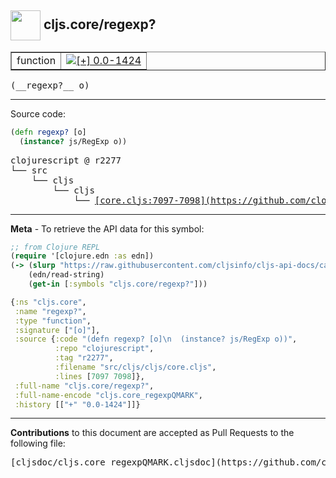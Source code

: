 ## <img width="48px" valign="middle" src="http://i.imgur.com/Hi20huC.png"> cljs.core/regexp?

 <table border="1">
<tr>

<td>function</td>
<td><a href="https://github.com/cljsinfo/cljs-api-docs/tree/0.0-1424"><img valign="middle" alt="[+] 0.0-1424" src="https://img.shields.io/badge/+-0.0--1424-lightgrey.svg"></a> </td>
</tr>
</table>

 <samp>
(__regexp?__ o)<br>
</samp>

---





Source code:

```clj
(defn regexp? [o]
  (instance? js/RegExp o))
```

 <pre>
clojurescript @ r2277
└── src
    └── cljs
        └── cljs
            └── <ins>[core.cljs:7097-7098](https://github.com/clojure/clojurescript/blob/r2277/src/cljs/cljs/core.cljs#L7097-L7098)</ins>
</pre>


---

__Meta__ - To retrieve the API data for this symbol:

```clj
;; from Clojure REPL
(require '[clojure.edn :as edn])
(-> (slurp "https://raw.githubusercontent.com/cljsinfo/cljs-api-docs/catalog/cljs-api.edn")
    (edn/read-string)
    (get-in [:symbols "cljs.core/regexp?"]))
```

```clj
{:ns "cljs.core",
 :name "regexp?",
 :type "function",
 :signature ["[o]"],
 :source {:code "(defn regexp? [o]\n  (instance? js/RegExp o))",
          :repo "clojurescript",
          :tag "r2277",
          :filename "src/cljs/cljs/core.cljs",
          :lines [7097 7098]},
 :full-name "cljs.core/regexp?",
 :full-name-encode "cljs.core_regexpQMARK",
 :history [["+" "0.0-1424"]]}

```

---

__Contributions__ to this document are accepted as Pull Requests to the following file:

 <pre>
[cljsdoc/cljs.core_regexpQMARK.cljsdoc](https://github.com/cljsinfo/cljs-api-docs/blob/master/cljsdoc/cljs.core_regexpQMARK.cljsdoc)
</pre>

